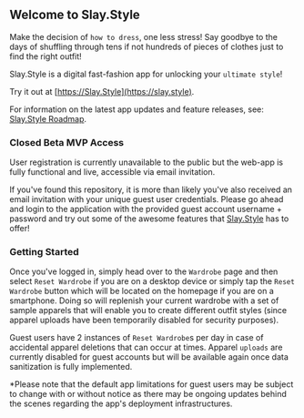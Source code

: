 ## Welcome to Slay.Style

Make the decision of `how to dress`, one less stress! Say goodbye to the days of shuffling through tens if not hundreds of pieces of clothes just to find the right outfit!

Slay.Style is a digital fast-fashion app for unlocking your `ultimate style`!

Try it out at [https://Slay.Style](https://slay.style).

For information on the latest app updates and feature releases, see: [Slay.Style Roadmap](https://slay.style/roadmap).

### Closed Beta MVP Access

User registration is currently unavailable to the public but the web-app is fully functional and live, accessible via email invitation.

If you've found this repository, it is more than likely you've also received an email invitation with your unique guest user credentials. Please go ahead and login to the application with the provided guest account username + password and try out some of the awesome features that [Slay.Style](https://slay.style) has to offer!

### Getting Started

Once you've logged in, simply head over to the `Wardrobe` page and then select `Reset Wardrobe` if you are on a desktop device or simply tap the `Reset Wardrobe` button which will be located on the homepage if you are on a smartphone. Doing so will replenish your current wardrobe with a set of sample apparels that will enable you to create different outfit styles (since apparel uploads have been temporarily disabled for security purposes).

Guest users have 2 instances of `Reset Wardrobe`s per day in case of accidental apparel deletions that can occur at times.
Apparel `uploads` are currently disabled for guest accounts but will be available again once data sanitization is fully implemented.

*Please note that the default app limitations for guest users may be subject to change with or without notice as there may be ongoing updates behind the scenes regarding the app's deployment infrastructures.
